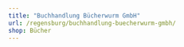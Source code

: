 ```yaml
---
title: "Buchhandlung Bücherwurm GmbH"
url: /regensburg/buchhandlung-buecherwurm-gmbh/
shop: Bücher
---
```


